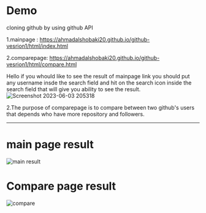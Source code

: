 # Demo
cloning github by using github API

1.mainpage : https://ahmadalshobaki20.github.io/github-vesrion1/html/index.html

2.comparepage: https://ahmadalshobaki20.github.io/github-vesrion1/html/compare.html

Hello if you whould like to see the result of mainpage link you should put any username insde the search field and hit on the search icon inside the search field that will give you ability to see the result.
![Screenshot 2023-06-03 205318](https://github.com/AhmadAlshobaki20/github-vesrion1/assets/127348872/7e15e30c-2621-4fd1-9d90-d11ef98a871f)



2.The purpose of comparepage is to compare between two github's users that depends who have more repository and followers.

---------------------------------------------------------------------------------------------------------------------------------------------------------------------


# main page result

![main result](https://github.com/AhmadAlshobaki20/github-vesrion1/assets/127348872/d37718fe-6980-4205-8b2d-4569494df95a)

# Compare page result

![compare](https://github.com/AhmadAlshobaki20/github-vesrion1/assets/127348872/9cce0af3-978a-4144-91e4-1bd51adb4172)
